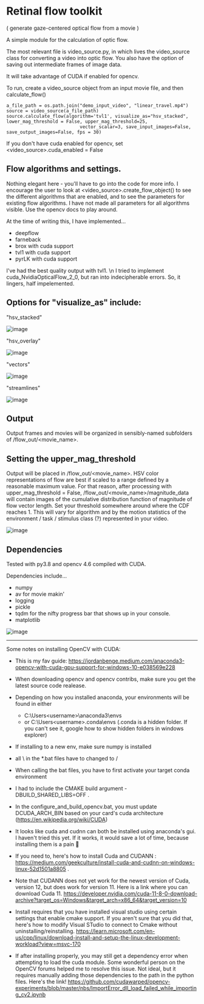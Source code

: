 # Retinal flow toolkit 
( generate gaze-centered optical flow from a movie )

A simple module for the calculation of optic flow.  

The most relevant file is video_source.py, in which lives the video_source class for converting a video into optic flow.  You also have the option of saving out intermediate frames of image data.

It will take advantage of CUDA if enabled for opencv. 

To run, create a video_source object from an input movie file, and then calculate_flow()

```
a_file_path = os.path.join("demo_input_video", "linear_travel.mp4")
source = video_source(a_file_path)
source.calculate_flow(algorithm='tvl1', visualize_as="hsv_stacked", lower_mag_threshold = False, upper_mag_threshold=25,
                           vector_scalar=3, save_input_images=False, save_output_images=False, fps = 30)

```

If you don't have cuda enabled for opencv, set <video_source>.cuda_enabled = False

## Flow algorithms and settings.

Nothing elegant here - you'll have to go into the code for more info. I encourage the user to look at <video_source>.create_flow_object() to see the different algorithms that are enabled, and to see the parameters for existing flow algorithms.  I have not made all parameters for all algorithms visible.  Use the opencv docs to play around.

At the time of writing this, I have implemented...
* deepflow
* farneback
* brox with cuda support
* tvl1 with cuda support
* pyrLK with cuda support

I've had the best quality output with tvl1. \n
I tried to implement cuda_NvidiaOpticalFlow_2_0, but ran into indecipherable errors.  So, it lingers, half impelemented.

## Options for "visualize_as" include:

"hsv_stacked"

![image](https://user-images.githubusercontent.com/8962011/212419240-33461130-e360-4fcd-b19a-da44854cfd65.png)

"hsv_overlay"

![image](https://user-images.githubusercontent.com/8962011/212419759-4bea48b8-a649-4f36-9422-5bea5d1226a2.png)

"vectors"

![image](https://user-images.githubusercontent.com/8962011/212420144-616493dd-4b6f-4cf8-af41-ece5906df25b.png)

"streamlines"

![image](https://user-images.githubusercontent.com/8962011/212419849-328487d7-694f-458c-bf71-82fd5aa83851.png)

## Output

Output frames and movies will be organized in sensibly-named subfolders of /flow_out/<movie_name>. 

## Setting the upper_mag_threshold

Output will be placed in /flow_out/<movie_name>.
HSV color representations of flow are best if scaled to a range defined by a reasonable maximum value. For that reason, after processing with upper_mag_threshold = False,
/flow_out/<movie_name>/magnitude_data will contain images of the cumulative distribution function of magnitude of flow vector length.  Set your threshold somewhere around where the CDF reaches 1. This will vary for algorithm and by the motion statistics of the environment / task / stimulus class (?) represented in your video.

![image](https://user-images.githubusercontent.com/8962011/212422892-a28d9352-9b66-471e-a26f-13cd9f050c49.png)

## Dependencies

Tested with py3.8 and opencv 4.6 compiled with CUDA.

Dependencies include...

* numpy
* av for movie makin'
* logging
* pickle
* tqdm for the nifty progress bar that shows up in your console.
* matplotlib

![image](https://user-images.githubusercontent.com/8962011/212423219-734e351a-0139-4596-ac8b-8d5bc28c7316.png)

-------------------
Some notes on installing OpenCV with CUDA:

* This is my fav guide: https://jordanbenge.medium.com/anaconda3-opencv-with-cuda-gpu-support-for-windows-10-e038569e228

* When downloading opencv and opencv contribs, make sure you get the latest source code realease. 

* Depending on how you installed anaconda, your environments will be found in either 
     - C:\Users\<username>\anaconda3\envs
     - or C:\Users\<username>\.conda\envs  (.conda is a hidden folder.  If you can't see it, google how to show hidden folders in windows explorer)

* If installing to a new env, make sure numpy is installed

* all \ in the *.bat files have to changed to /

* When calling the bat files, you have to first activate your target conda environment

* I had to include the CMAKE build argument  -DBUILD_SHARED_LIBS=OFF . 

* In the configure_and_build_opencv.bat, you must update DCUDA_ARCH_BIN based on your card's cuda architecture (https://en.wikipedia.org/wiki/CUDA)

* It looks like cuda and cudnn can both be installed using anaconda's gui.  I haven't tried this yet.  If it works, it would save a lot of time, because installing them is a pain 🙂

* If you need to, here's how to install Cuda and CUDANN : https://medium.com/geekculture/install-cuda-and-cudnn-on-windows-linux-52d1501a8805  .

* Note that CUDANN does not yet work for the newest version of Cuda, version 12, but does work for version 11.  Here is a link where you can download Cuda 11. https://developer.nvidia.com/cuda-11-8-0-download-archive?target_os=Windows&target_arch=x86_64&target_version=10

* Install requires that you have installed visual studio using certain settings that enable cmake support.  If you aren't sure that you did that, here's how to modify Visual STudio to connect to Cmake without uninstalling/reinstalling. https://learn.microsoft.com/en-us/cpp/linux/download-install-and-setup-the-linux-development-workload?view=msvc-170 

* If after installing properly, you may still get a dependency error when attempting to load the cuda module.  Some wonderful person on the OpenCV forums helped me to resolve this issue.  Not ideal, but it requires manually adding those dependencies to the path in the python files.  Here's the link! 
https://github.com/cudawarped/opencv-experiments/blob/master/nbs/ImportError_dll_load_failed_while_importing_cv2.ipynb

